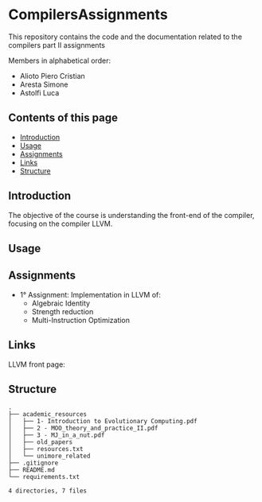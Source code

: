 # CompilersAssignments
This repository contains the code and the documentation related to the compilers part II assignments

Members in alphabetical order:
- Alioto Piero Cristian
- Aresta Simone
- Astolfi Luca

## Contents of this page
- [Introduction](#introduction)
- [Usage](#usage)
- [Assignments](#assignments)
- [Links](#links)
- [Structure](#structure)


## Introduction
The objective of the course is understanding the front-end of the compiler, focusing on the compiler LLVM.


## Usage


## Assignments
- 1° Assignment: 
    Implementation in LLVM of:
    - Algebraic Identity
    - Strength reduction
    - Multi-Instruction Optimization

## Links
LLVM front page: 

## Structure
<!-- FILETREE START -->
```
.
├── academic_resources
│   ├── 1- Introduction to Evolutionary Computing.pdf
│   ├── 2 - MOO_theory_and_practice_II.pdf
│   ├── 3 - MJ_in_a_nut.pdf
│   ├── old_papers
│   ├── resources.txt
│   └── unimore_related 
├── .gitignore
├── README.md
└── requirements.txt

4 directories, 7 files
```
<!-- FILETREE END -->